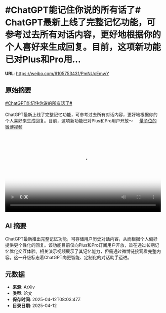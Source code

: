# #ChatGPT能记住你说的所有话了# ChatGPT最新上线了完整记忆功能，可参考过去所有对话内容，更好地根据你的个人喜好来生成回复。目前，这项新功能已对Plus和Pro用...

**URL**: https://weibo.com/6105753431/PmNUcEmwY

## 原始摘要

<a href="https://m.weibo.cn/search?containerid=231522type%3D1%26t%3D10%26q%3D%23ChatGPT%E8%83%BD%E8%AE%B0%E4%BD%8F%E4%BD%A0%E8%AF%B4%E7%9A%84%E6%89%80%E6%9C%89%E8%AF%9D%E4%BA%86%23&amp;extparam=%23ChatGPT%E8%83%BD%E8%AE%B0%E4%BD%8F%E4%BD%A0%E8%AF%B4%E7%9A%84%E6%89%80%E6%9C%89%E8%AF%9D%E4%BA%86%23" data-hide=""><span class="surl-text">#ChatGPT能记住你说的所有话了#</span></a> <br><br>ChatGPT最新上线了完整记忆功能，可参考过去所有对话内容，更好地根据你的个人喜好来生成回复。目前，这项新功能已对Plus和Pro用户开放～ <a href="https://video.weibo.com/show?fid=1034:5154285168820264" data-hide=""><span class="url-icon"><img style="width: 1rem;height: 1rem" src="https://h5.sinaimg.cn/upload/2015/09/25/3/timeline_card_small_video_default.png" referrerpolicy="no-referrer"></span><span class="surl-text">量子位的微博视频</span></a> <br clear="both"><div style="clear: both"></div><video controls="controls" poster="https://tvax3.sinaimg.cn/orj480/006Fd7o3ly1i0cyl6fa7xj30u01hcwhw.jpg" style="width: 100%"><source src="https://f.video.weibocdn.com/o0/b9M4e0G7lx08nofN6AZq01041200dcxm0E010.mp4?label=mp4_720p&amp;template=720x1280.24.0&amp;ori=0&amp;ps=1CwnkDw1GXwCQx&amp;Expires=1744448559&amp;ssig=oz5H%2Fw2uRr&amp;KID=unistore,video"><source src="https://f.video.weibocdn.com/o0/IQ21Q947lx08nofMk6oM010412008i5d0E010.mp4?label=mp4_hd&amp;template=540x960.24.0&amp;ori=0&amp;ps=1CwnkDw1GXwCQx&amp;Expires=1744448559&amp;ssig=eHanZ4DEwo&amp;KID=unistore,video"><source src="https://f.video.weibocdn.com/o0/oVmyceKLlx08nofLU2w0010412004GCg0E010.mp4?label=mp4_ld&amp;template=360x640.24.0&amp;ori=0&amp;ps=1CwnkDw1GXwCQx&amp;Expires=1744448559&amp;ssig=VyB%2Fna0zHr&amp;KID=unistore,video"><p>视频无法显示，请前往<a href="https://video.weibo.com/show?fid=1034%3A5154285168820264" target="_blank" rel="noopener noreferrer">微博视频</a>观看。</p></video>

## AI 摘要

ChatGPT最新推出完整记忆功能，可存储用户历史对话内容，从而根据个人偏好提供更个性化的回复。该功能目前仅向Plus和Pro订阅用户开放，旨在通过长期记忆优化交互体验。相关演示视频展示了其记忆能力，但需通过微博链接观看完整内容。这一升级标志着ChatGPT向更智能、定制化的对话助手迈进。

## 元数据

- **来源**: ArXiv
- **类型**: 论文
- **保存时间**: 2025-04-12T08:03:47Z
- **目录日期**: 2025-04-12
